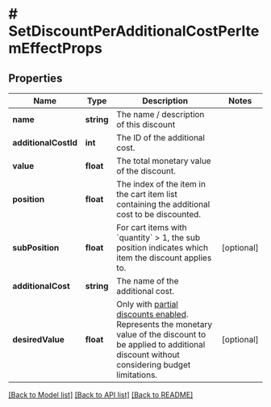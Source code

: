 # # SetDiscountPerAdditionalCostPerItemEffectProps

## Properties

Name | Type | Description | Notes
------------ | ------------- | ------------- | -------------
**name** | **string** | The name / description of this discount | 
**additionalCostId** | **int** | The ID of the additional cost. | 
**value** | **float** | The total monetary value of the discount. | 
**position** | **float** | The index of the item in the cart item list containing the additional cost to be discounted. | 
**subPosition** | **float** | For cart items with &#x60;quantity&#x60; &gt; 1, the sub position indicates which item the discount applies to. | [optional] 
**additionalCost** | **string** | The name of the additional cost. | 
**desiredValue** | **float** | Only with [partial discounts enabled](https://docs.talon.one/docs/product/campaigns/campaign-evaluation/#partial-discounts). Represents the monetary value of the discount to be applied to additional discount without considering budget limitations. | [optional] 

[[Back to Model list]](../../README.md#documentation-for-models) [[Back to API list]](../../README.md#documentation-for-api-endpoints) [[Back to README]](../../README.md)


